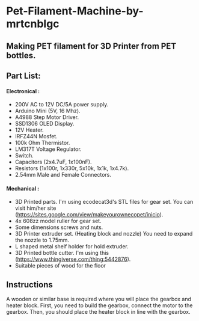 # Pet-Filament-Machine-by-mrtcnblgc

## Making PET filament for 3D Printer from PET bottles.

## Part List:
#### **Electronical :**
- 200V AC to 12V DC/5A power supply. 
- Arduino Mini (5V, 16 Mhz).
- A4988 Step Motor Driver.
- SSD1306 OLED Display.
- 12V Heater.
- IRFZ44N Mosfet.
- 100k Ohm Thermistor.
- LM317T Voltage Regulator.
- Switch.
- Capacitors (2x4.7uF, 1x100nF).
- Resistors (1x100r, 1x330r, 5x10k, 1x1k, 1x4.7k).
- 2.54mm Male and Female Connectors.

#### **Mechanical :**
- 3D Printed parts. I'm using ecodecat3d's STL files for gear set. You can visit him/her site (https://sites.google.com/view/makeyourownecopet/inicio).
- 4x 608zz model ruller for gear set.
- Some dimensions screws and nuts.
- 3D Printer extruder set. (Heating block and nozzle) You need to expand the nozzle to 1.75mm.
- L shaped metal shelf holder for hold extruder.
- 3D Printed bottle cutter. I'm using this (https://www.thingiverse.com/thing:5442876).
- Suitable pieces of wood for the floor

## Instructions
A wooden or similar base is required where you will place the gearbox and heater block. First, you need to build the gearbox, connect the motor to the gearbox. Then, you should place the heater block in line with the gearbox.
  
